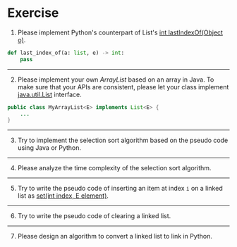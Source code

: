 # Exercise
1. Please implement Python's counterpart of List's [int lastIndexOf​(Object o)](https://docs.oracle.com/en/java/javase/11/docs/api/java.base/java/util/List.html#lastIndexOf(java.lang.Object)).

```python
def last_index_of(a: list, e) -> int:
    pass
```

---
2. Please implement your own *ArrayList* based on an array in Java. To make sure that your APIs are consistent, please let your class implement [java.util.List](https://docs.oracle.com/en/java/javase/11/docs/api/java.base/java/util/List.html) interface.


```java
public class MyArrayList<E> implements List<E> {
    ...
}
```

---
3. Try to implement the selection sort algorithm based on the pseudo code using Java or Python.

---
4. Please analyze the time complexity of the selection sort algorithm.

---
5. Try to write the pseudo code of inserting an item at index `i` on a linked list as [set​(int index, E element)](https://docs.oracle.com/en/java/javase/11/docs/api/java.base/java/util/List.html#set(int,E)).


---
6. Try to write the pseudo code of clearing a linked list.

---
7. Please design an algorithm to convert a linked list to link in Python.